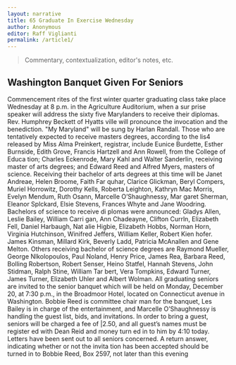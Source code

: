 ```yaml
---
layout: narrative
title: 65 Graduate In Exercise Wednesday
author: Anonymous
editor: Raff Viglianti
permalink: /article1/
---
```


> Commentary, contextualization, editor's notes, etc.

## Washington Banquet Given For Seniors

Commencement rites of the first
winter quarter graduating class take
place Wednesday at 8 p.m. in the
Agriculture Auditorium, when a sur­
prise speaker will address the sixty­
five Marylanders to receive their
diplomas.
Rev. Humphrey Beckett of Hyatts­
ville will pronounce the invocation
and the benediction. "My Maryland"
will be sung by Harlan Randall.
Those who are tentatively expected
to receive masters degrees, according
to the lis4 released by Miss Alma
Preinkert, registrar, include Eunice
Burdette, Esther Burnside, Edith
Grove, Francis Hartzell and Ann
Rowell, from the College of Educa­
tion; Charles Eckenrode, Mary Kahl
and Walter Sanderlin, receiving
master of arts degrees; and Edward
Reed and Alfred Myers, masters of
science.
Receiving their bachelor of arts
degrees at this time will be Janet
Andreae, Helen Broome, Faith Far­
quhar, Clarice Glickman, Beryl
Compers, Muriel Horrowitz, Dorothy
Kells, Roberta Leighton, Kathryn
Mac Morris, Evelyn Mendum, Ruth
Osann, Marcelle O’Shaughnessy, Mar­
garet Sherman, Eleanor Splckard,
Elsie Stevens, Frances Whyte and
Jane Woodring.
Bachelors of science to receive di­
plomas were announced: Gladys
Allen, Leslie Bailey, William Carri­
gan, Ann Chadeayne, Clifton Currln,
Elizabeth Fell, Daniel Harbaugh, Nat­
alie Higbie, Elizabeth Hobbs, Norman
Horn, Virginia Hutchinson, Winifred
Jeffers, William Keller, Robert Kien­
hofer. James Kinsman, Millard Kirk,
Beverly Ladd, Patricia McAnallen
and Gene Melton.
Others receiving bachelor of science
degrees are Raymond Mueller, George
Nlkolopoulos, Paul Noland, Henry
Price, James Rea, Barbara Reed,
Bolling Robertson, Robert Senser,
Heino Statfel, Hannah Stevens, John
Stidman, Ralph Stine, William Tar­
bert, Vera Tompkins, Edward Turner,
James Turner, Elizabeth Uhler and
Albert Wolman.
All graduating seniors are invited
to the senior banquet which will be
held on Monday, December 20, at
7:30 p.m., in the Broadmoor Hotel,
located on Connecticut avenue in
Washington.
Bobbie Reed is committee chair­
man for the banquet, Les Bailey is
in charge of the entertainment, and
Marcelle O’Shaughnessy is handling
the guest list, bids, and invitations.
In order to bring a guest, seniors
will be charged a fee of |2.50, and
all guest’s names must be register­
ed with Dean Reid and money turn­
ed in to him by 4:10 today.
Letters have been sent out to all
seniors concerned. A return answer,
indicating whether or not the invita­
tion has been accepted should be
turned in to Bobbie Reed, Box 2597,
not later than this evening